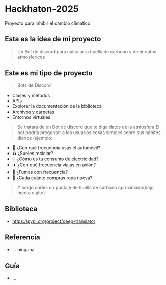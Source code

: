 # Hackhaton-2025
Proyecto para inhibir el cambio climatico

## Esta es la idea de mi proyecto 
> Un Bot de discord para calcular la huella de carbono y decir datos atmosfericos

## Este es mi tipo de proyecto
> Bots de Discord 
- Clases y métodos
- APIs
- Explorar la documentación de la biblioteca
- Archivos y carpetas
- Entornos virtuales
> Se tratara de un Bot de discord que te diga datos de la atmosfera 
> El bot podría preguntar a los usuarios cosas simples sobre sus hábitos diarios (ejemplo:
- 🚗 ¿Con qué frecuencia usas el automóvil?
- ♻️ ¿Sueles reciclar?
- 💡 ¿Cómo es tu consumo de electricidad?
- ✈️ ¿Con qué frecuencia viajas en avión?
- 🚬 ¿Fumas con  frecuencia?
- 👕 ¿Cada cuánto compras ropa nueva?
>Y luego darles un puntaje de huella de carbono aproximado(bajo, medio o alto)

## Biblioteca 
- https://pypi.org/project/deep-translator
## Referencia
- ... ninguna
## Guía
- ... 
